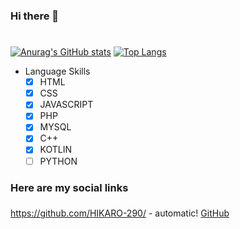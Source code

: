 ### Hi there 👋<h1>
[![Anurag's GitHub stats](https://github-readme-stats.vercel.app/api?username=HIKARO-290&theme=dark&show_icons=true)](https://github.com/anuraghazra/github-readme-stats)
[![Top Langs](https://github-readme-stats.vercel.app/api/top-langs/?username=HIKARO-29&theme=dark&show_icons=true&exclude_repo=github-readme-stats,anuraghazra.github.io)](https://github.com/anuraghazra/github-readme-stats)


- Language Skills 
  - [X] HTML
  - [X] CSS
  - [X] JAVASCRIPT
  - [X] PHP
  - [X] MYSQL
  - [X] C++
  - [X] KOTLIN
  - [ ] PYTHON
 
### Here are my social links <h3>
https://github.com/HIKARO-290/ - automatic!
[GitHub](http://github.com)
<!--
**HIKARO-290/HIKARO-290** is a ✨ _special_ ✨ repository because its `README.md` (this file) appears on your GitHub profile.

Here are some ideas to get you started:

- 🔭 I’m currently working on ...
- 🌱 I’m currently learning ...
- 👯 I’m looking to collaborate on ...
- 🤔 I’m looking for help with ...
- 💬 Ask me about ...
- 📫 How to reach me: ...
- 😄 Pronouns: ...
- ⚡ Fun fact: ...
-->
